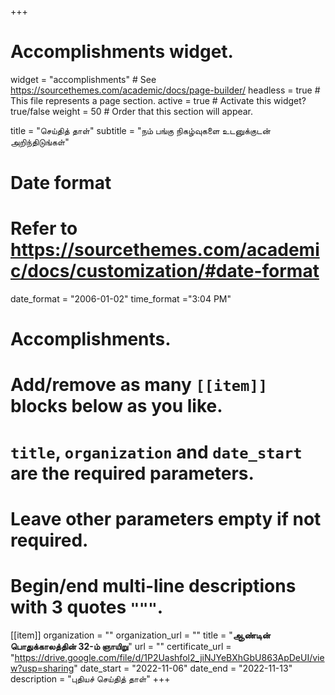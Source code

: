 +++
# Accomplishments widget.
widget = "accomplishments"  # See https://sourcethemes.com/academic/docs/page-builder/
headless = true  # This file represents a page section.
active = true  # Activate this widget? true/false
weight = 50  # Order that this section will appear.

title = "செய்தித் தாள்"
subtitle = "நம் பங்கு நிகழ்வுகளை உடனுக்குடன் அறிந்திடுங்கள்"

# Date format
#   Refer to https://sourcethemes.com/academic/docs/customization/#date-format
date_format = "2006-01-02"
time_format ="3:04 PM"

# Accomplishments.
#   Add/remove as many `[[item]]` blocks below as you like.
#   `title`, `organization` and `date_start` are the required parameters.
#   Leave other parameters empty if not required.
#   Begin/end multi-line descriptions with 3 quotes `"""`.


[[item]]
  organization = ""
  organization_url = ""
  title = "**ஆண்டின் பொதுக்காலத்தின் 32-ம் ஞாயிறு**"
  url = ""
  certificate_url = "https://drive.google.com/file/d/1P2Uashfol2_jiNJYeBXhGbU863ApDeUI/view?usp=sharing"
  date_start = "2022-11-06"
  date_end = "2022-11-13"
  description = "புதியச் செய்தித் தாள்"
+++
